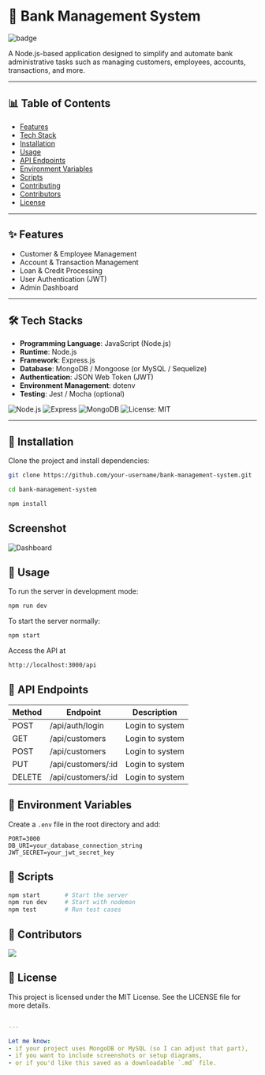 # 🏦 Bank Management System
![badge](https://img.shields.io/badge/Bank%20Management%20System-Administrator-green?style=flat&logo=github&logoColor=gray)


A Node.js-based application designed to simplify and automate bank administrative tasks such as managing customers, employees, accounts, transactions, and more.

---

## 📊 Table of Contents

- [Features](#features)
- [Tech Stack](#tech-stack)
- [Installation](#installation)
- [Usage](#usage)
- [API Endpoints](#api-endpoints)
- [Environment Variables](#environment-variables)
- [Scripts](#scripts)
- [Contributing](#contributing)
- [Contributors](#contributors)
- [License](#license)

---

## ✨ Features

- Customer & Employee Management
- Account & Transaction Management
- Loan & Credit Processing
- User Authentication (JWT)
- Admin Dashboard

---

## 🛠 Tech Stacks

- **Programming Language**: JavaScript (Node.js)
- **Runtime**: Node.js
- **Framework**: Express.js
- **Database**: MongoDB / Mongoose (or MySQL / Sequelize)
- **Authentication**: JSON Web Token (JWT)
- **Environment Management**: dotenv
- **Testing**: Jest / Mocha (optional)

![Node.js](https://img.shields.io/badge/Node.js-18.x-green)
![Express](https://img.shields.io/badge/Express.js-Framework-blue)
![MongoDB](https://img.shields.io/badge/MongoDB-Database-brightgreen)
![License: MIT](https://img.shields.io/badge/license-MIT-blue.svg)


---

## 🚀 Installation

Clone the project and install dependencies:

```bash
git clone https://github.com/your-username/bank-management-system.git
```
```bash
cd bank-management-system
```

```bash
npm install
```

## Screenshot 
![Dashboard](https://www.bootstrapdash.com/wp-content/uploads/2022/03/screencapture-bootstrapdash-demo-purple-jquery-template-demo-1-2022-03-04-09_46_51-1.png)

## 🔧 Usage 
To run the server in development mode:
```bash
npm run dev
```
To start the server normally:
```bash
npm start
```

Access the API at 
```bash
http://localhost:3000/api
```



## 📮 API Endpoints 
|Method | Endpoint            | Description       |
|-------|---------------------|-------------------|
| POST   |/api/auth/login      | Login to system   |
| GET   |/api/customers      | Login to system   |
| POST   |/api/customers      | Login to system   |
| PUT   |/api/customers/:id      | Login to system   |
| DELETE   |/api/customers/:id     | Login to system   |


## 🔑 Environment Variables
Create a `.env` file in the root directory and add:
```env
PORT=3000
DB_URI=your_database_connection_string
JWT_SECRET=your_jwt_secret_key
```
## 🧪 Scripts
```bash
npm start       # Start the server
npm run dev     # Start with nodemon
npm test        # Run test cases
```


## 👥 Contributors

<a href="https://github.com/reaksmey27/Readme-practice2/graphs/contributors">
  <img src="https://contrib.rocks/image?repo=reaksmey27/Readme-practice2" />
</a>

## 📄 License
This project is licensed under the MIT License.
See the LICENSE file for more details.
```yaml

---

Let me know:
- if your project uses MongoDB or MySQL (so I can adjust that part),
- if you want to include screenshots or setup diagrams,
- or if you'd like this saved as a downloadable `.md` file.
```